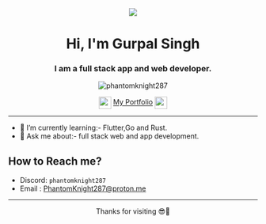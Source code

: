 <div align="center">
<img align="center"  src="https://cultofthepartyparrot.com/parrots/hd/headsetparrot.gif"/>
</div>
<h1 align="center">Hi, I'm Gurpal Singh</h1>
<h3 align="center">I am a full stack app and web developer.</h3>
<div align="center">
  <p> <img src="https://komarev.com/ghpvc/?username=phantomknight287&label=Profile%20views&color=023e8a&style=flat" alt="phantomknight287" /> </p>
  </div>
<div align="center">
  <img src="https://cdn.discordapp.com/emojis/619643456310083656.gif?size=160&quality=lossless" align="center" height="25px" width="25px"/>
<a href="https://procrastinator.fyi" target="_blank" align="center">My Portfolio</a>
  <img src="https://cdn.discordapp.com/emojis/619643456310083656.gif?size=160&quality=lossless" align="center" height="25px" width="25px"/>
</div>

-----
- 🌱 I’m currently learning:- Flutter,Go and Rust.
- 💬 Ask me about:- full stack web and app development.


## How to Reach me?

- Discord: `phantomknight287`
- Email : [PhantomKnight287@proton.me](mailto:phantomknight287@proton.me)

----

<p align="center">
Thanks for visiting 😎🤝
</p>
